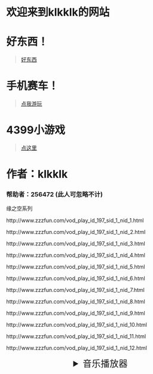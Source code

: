 # 欢迎来到klkklk的网站
# 好东西！
> [好东西](https://theklkklk.github.io/千万别点.vbs)
# 手机赛车！
> [点我游玩](http://h.4399.com/play/194955.htm)


# 4399小游戏
> [点这里](http://www.4399.com/)

# 作者：klkklk
### 帮助者：256472 (此人可忽略不计)

<summary>缘之空系列   </summary>
<p>http://www.zzzfun.com/vod_play_id_197_sid_1_nid_1.html</p>
<p>http://www.zzzfun.com/vod_play_id_197_sid_1_nid_2.html</p>
<p>http://www.zzzfun.com/vod_play_id_197_sid_1_nid_3.html</p>
<p>http://www.zzzfun.com/vod_play_id_197_sid_1_nid_4.html</p>
<p>http://www.zzzfun.com/vod_play_id_197_sid_1_nid_5.html</p>
<p>http://www.zzzfun.com/vod_play_id_197_sid_1_nid_6.html</p>
<p>http://www.zzzfun.com/vod_play_id_197_sid_1_nid_7.html</p>
<p>http://www.zzzfun.com/vod_play_id_197_sid_1_nid_8.html</p>
<p>http://www.zzzfun.com/vod_play_id_197_sid_1_nid_9.html</p>
<p>http://www.zzzfun.com/vod_play_id_197_sid_1_nid_10.html</p>
<p>http://www.zzzfun.com/vod_play_id_197_sid_1_nid_11.html</p>
<p>http://www.zzzfun.com/vod_play_id_197_sid_1_nid_12.html</p>

<div align="center"><font size="5"><details><summary>音乐播放器</summary>
<p></p>
<iframe frameborder="no" border="0" marginwidth="0" marginheight="0" width="298" height="52" src="//music.163.com/outchain/player?type=2&amp;id=1645064&amp;auto=0&amp;height=32"></iframe>
<iframe frameborder="no" border="0" marginwidth="0" marginheight="0" width="298" height="52" src="//music.163.com/outchain/player?type=2&amp;id=27901832&amp;auto=0&amp;height=32"></iframe>
<iframe frameborder="no" border="0" marginwidth="0" marginheight="0" width="298" height="52" src="//music.163.com/outchain/player?type=2&amp;id=26565006&amp;auto=0&amp;height=32"></iframe>
<iframe frameborder="no" border="0" marginwidth="0" marginheight="0" width="298" height="52" src="//music.163.com/outchain/player?type=2&amp;id=28535071&amp;auto=0&amp;height=32"></iframe>
<iframe frameborder="no" border="0" marginwidth="0" marginheight="0" width="298" height="52" src="//music.163.com/outchain/player?type=2&amp;id=33255251&amp;auto=0&amp;height=32"></iframe>
<iframe frameborder="no" border="0" marginwidth="0" marginheight="0" width="298" height="52" src="//music.163.com/outchain/player?type=2&amp;id=1332662636&amp;auto=0&amp;height=32"></iframe></details>
</font></div>
